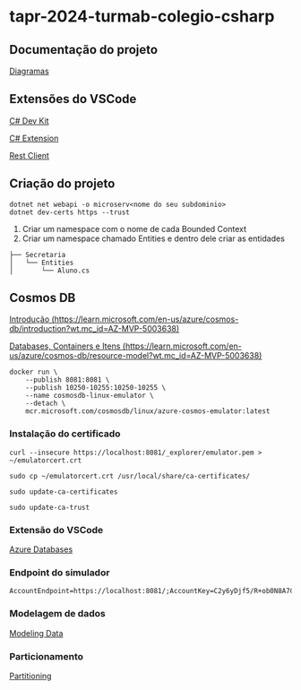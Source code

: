 # tapr-2024-turmab-colegio-csharp

## Documentação do projeto
[Diagramas](https://univillebr-my.sharepoint.com/:u:/g/personal/walter_s_univille_br/EWtm7BQwjlJJgXsTxgdj9UIB6YYhdA9x5ufNfKxCAtlKVg?e=cl21Nh)

## Extensões do VSCode
[C# Dev Kit](https://marketplace.visualstudio.com/items?itemName=ms-dotnettools.csdevkit?wt.mc_id=AZ-MVP-5003638)

[C# Extension](https://marketplace.visualstudio.com/items?itemName=kreativ-software.csharpextensions?wt.mc_id=AZ-MVP-5003638)

[Rest Client](https://marketplace.visualstudio.com/items?itemName=humao.rest-client?wt.mc_id=AZ-MVP-5003638)

## Criação do projeto
```
dotnet net webapi -o microserv<nome do seu subdominio>
dotnet dev-certs https --trust
```
1. Criar um namespace com o nome de cada Bounded Context
2. Criar um namespace chamado Entities e dentro dele criar as entidades
```
├── Secretaria
│   └── Entities
│       └── Aluno.cs
```

## Cosmos DB
[Introdução (https://learn.microsoft.com/en-us/azure/cosmos-db/introduction?wt.mc_id=AZ-MVP-5003638)](https://learn.microsoft.com/en-us/azure/cosmos-db/introduction?wt.mc_id=AZ-MVP-5003638)

[Databases, Containers e Itens (https://learn.microsoft.com/en-us/azure/cosmos-db/resource-model?wt.mc_id=AZ-MVP-5003638)](https://learn.microsoft.com/en-us/azure/cosmos-db/resource-model?wt.mc_id=AZ-MVP-5003638)

```
docker run \
    --publish 8081:8081 \
    --publish 10250-10255:10250-10255 \
    --name cosmosdb-linux-emulator \
    --detach \
    mcr.microsoft.com/cosmosdb/linux/azure-cosmos-emulator:latest    
```
### Instalação do certificado
```
curl --insecure https://localhost:8081/_explorer/emulator.pem > ~/emulatorcert.crt
```
```
sudo cp ~/emulatorcert.crt /usr/local/share/ca-certificates/
```
```
sudo update-ca-certificates
```
```
sudo update-ca-trust
```
### Extensão do VSCode
[Azure Databases](https://marketplace.visualstudio.com/items?itemName=ms-azuretools.vscode-cosmosdb?wt.mc_id=AZ-MVP-5003638)
### Endpoint do simulador
```
AccountEndpoint=https://localhost:8081/;AccountKey=C2y6yDjf5/R+ob0N8A7Cgv30VRDJIWEHLM+4QDU5DE2nQ9nDuVTqobD4b8mGGyPMbIZnqyMsEcaGQy67XIw/Jw==;
```

### Modelagem de dados
[Modeling Data](https://learn.microsoft.com/en-us/azure/cosmos-db/nosql/modeling-data?wt.mc_id=AZ-MVP-5003638)

### Particionamento
[Partitioning](https://learn.microsoft.com/en-us/azure/cosmos-db/partitioning-overview?wt.mc_id=AZ-MVP-5003638)